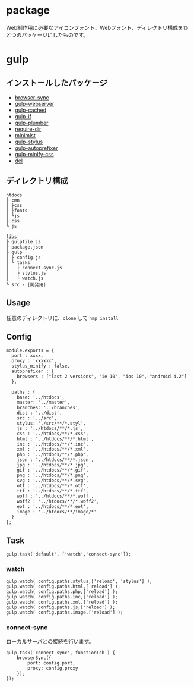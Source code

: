 # package
Web制作用に必要なアイコンフォント、Webフォント、ディレクトリ構成をひとつのパッケージにしたものです。

# gulp
## インストールしたパッケージ
- [browser-sync](https://www.npmjs.com/package/browser-sync "browser-sync")
- [gulp-webserver](https://www.npmjs.com/package/gulp-webserver "gulp-webserver")
- [gulp-cached](https://www.npmjs.com/package/gulp-cached "gulp-cached")
- [gulp-if](https://www.npmjs.com/package/gulp-if "gulp-if")
- [gulp-plumber](https://www.npmjs.com/package/gulp-plumber "gulp-plumber")
- [require-dir](https://www.npmjs.com/package/require-dir "require-dir")
- [minimist](https://www.npmjs.com/package/minimist "minimist")
- [gulp-stylus](https://www.npmjs.com/package/gulp-stylus "gulp-stylus")
- [gulp-autoprefixer](https://www.npmjs.com/package/gulp-autoprefixer "gulp-autoprefixer")
- [gulp-minify-css](https://www.npmjs.com/package/gulp-minify-css "gulp-minify-css")
- [del](https://www.npmjs.com/package/del "del")

## ディレクトリ構成
```
htdocs
├ cmn
│ ├css
│ ├fonts
│ └js
├ css
└ js

libs
├ gulpfile.js
├ package.json
├ gulp
│ ├ config.js
│ └ tasks
│   ├ connect-sync.js
│   ├ stylus.js
│   └ watch.js
└ src - [開発用]
```

## Usage
任意のディレクトリに、`clone` して `nmp install`

## Config
```
module.exports = {
  port : xxxx,
  proxy : 'xxxxxx',
  stylus_minify : false,
  autoprefixer : {
    browsers : ["last 2 versions", "ie 10", "ios 10", "android 4.2"]
  },

  paths : {
    base: '../htdocs',
    master: '../master',
    branches: '../branches',
    dist : '../dist',
    src : '../src',
    stylus: './src/**/*.styl',
    js : '../htdocs/**/*.js',
    css : '../htdocs/**/*.css',
    html : '../htdocs/**/*.html',
    inc : '../htdocs/**/*.inc',
    xml : '../htdocs/**/*.xml',
    php : '../htdocs/**/*.php',
    json : '../htdocs/**/*.json',
    jpg : '../htdocs/**/*.jpg',
    gif : '../htdocs/**/*.gif',
    png : '../htdocs/**/*.png',
    svg : '../htdocs/**/*.svg',
    otf : '../htdocs/**/*.otf',
    ttf : '../htdocs/**/*.ttf',
    woff : '../htdocs/**/*.woff',
    woff2 : '../htdocs/**/*.woff2',
    eot : '../htdocs/**/*.eot',
    image : '../htdocs/**/image/*'
  }
};
```

## Task
```
gulp.task('default', ['watch','connect-sync']);
```

### watch
```
gulp.watch( config.paths.stylus,['reload', 'stylus'] );
gulp.watch( config.paths.html,['reload'] );
gulp.watch( config.paths.php,['reload'] );
gulp.watch( config.paths.inc,['reload'] );
gulp.watch( config.paths.xml,['reload'] );
gulp.watch( config.paths.js,['reload'] );
gulp.watch( config.paths.image,['reload'] );
```
### connect-sync
ローカルサーバとの接続を行います。
```
gulp.task('connect-sync', function(cb ) {
	browserSync({
		port: config.port,
		proxy: config.proxy
	});
});
```